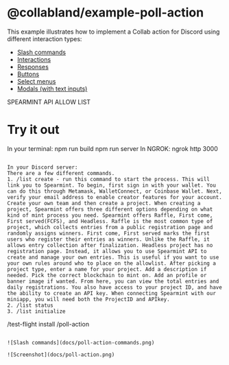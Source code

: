 # @collabland/example-poll-action

This example illustrates how to implement a Collab action for Discord using
different interaction types:

- [Slash commands](https://discord.com/developers/docs/interactions/application-commands#slash-commands)
- [Interactions](https://discord.com/developers/docs/interactions/receiving-and-responding#interaction-object)
- [Responses](https://discord.com/developers/docs/interactions/receiving-and-responding#responding-to-an-interaction)
- [Buttons](https://discord.com/developers/docs/interactions/message-components#buttons)
- [Select menus](https://discord.com/developers/docs/interactions/message-components#select-menus)
- [Modals (with text inputs)](https://discord.com/developers/docs/interactions/message-components#text-inputs)

SPEARMINT API ALLOW LIST

# Try it out
In your terminal:
npm run build npm run server 
In NGROK:
ngrok http 3000

```

In your Discord server:
There are a few different commands. 
1. /list create - run this command to start the process. This will link you to Spearmint. To begin, first sign in with your wallet. You can do this through Metamask, WalletConnect, or Coinbase Wallet. Next, verify your email address to enable creator features for your account. Create your own team and then create a project. When creating a project, Spearmint offers three different options depending on what kind of mint process you need. Spearmint offers Raffle, First come, First served(FCFS), and Headless. Raffle is the most common type of project, which collects entries from a public registration page and randomly assigns winners. First come, First served marks the first users who register their entries as winners. Unlike the Raffle, it allows entry collection after finalization. Headless project has no registration page. Instead, it allows you to use Spearmint API to create and manage your own entries. This is useful if you want to use your own rules around who to place on the allowlist. After picking a project type, enter a name for your project. Add a description if needed. Pick the correct blockchain to mint on. Add an profile or banner image if wanted. From here, you can view the total entries and daily registrations. You also have access to your project ID, and have the ability to create an API key. When connecting Spearmint with our miniapp, you will need both the ProjectID and APIkey. 
2. /list status
3. /list initialize
```

/test-flight install <https-url-from-ngrok>/poll-action

```

![Slash commands](docs/poll-action-commands.png)

![Screenshot](docs/poll-action.png)
```
